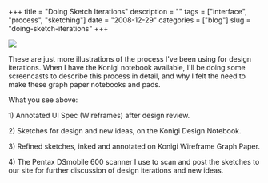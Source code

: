 +++
title = "Doing Sketch Iterations"
description = ""
tags = ["interface", "process", "sketching"]
date = "2008-12-29"
categories = ["blog"]
slug = "doing-sketch-iterations"
+++



  <div class="notebook-screenshot"><img src="/media/notebook/sketch-iterations.jpg" class="notebook-image" /></div><p>These are just more illustrations of the process I've been using for design iterations. When I have the Konigi notebook available, I'll be doing some screencasts to describe this process in detail, and why I felt the need to make these graph paper notebooks and pads.</p>
<p>What you see above:</p>
<p>1) Annotated UI Spec (Wireframes) after design review.</p>
<p>2) Sketches for design and new ideas, on the Konigi Design Notebook.</p>
<p>3) Refined sketches, inked and annotated on Konigi Wireframe Graph Paper.</p>
<p>4) The Pentax DSmobile 600 scanner I use to scan and post the sketches to our site for further discussion of design iterations and new ideas.</p>
    
  
